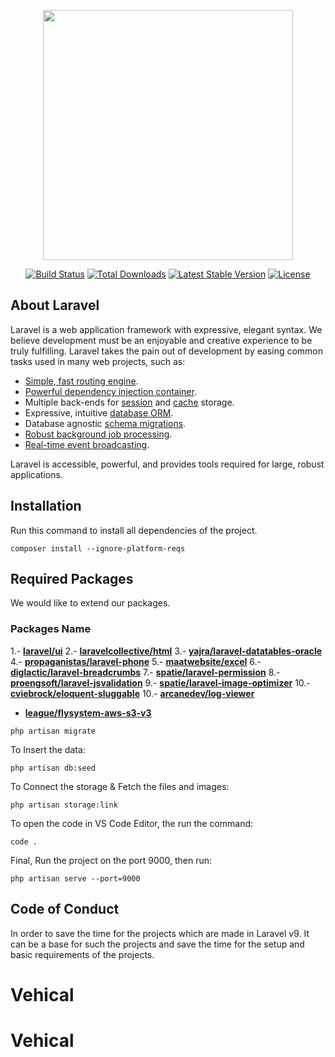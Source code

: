 <p align="center"><a href="https://laravel.com" target="_blank"><img src="https://raw.githubusercontent.com/laravel/art/master/logo-lockup/5%20SVG/2%20CMYK/1%20Full%20Color/laravel-logolockup-cmyk-red.svg" width="400"></a></p>

<p align="center">
<a href="https://travis-ci.org/laravel/framework"><img src="https://travis-ci.org/laravel/framework.svg" alt="Build Status"></a>
<a href="https://packagist.org/packages/laravel/framework"><img src="https://img.shields.io/packagist/dt/laravel/framework" alt="Total Downloads"></a>
<a href="https://packagist.org/packages/laravel/framework"><img src="https://img.shields.io/packagist/v/laravel/framework" alt="Latest Stable Version"></a>
<a href="https://packagist.org/packages/laravel/framework"><img src="https://img.shields.io/packagist/l/laravel/framework" alt="License"></a>
</p>

## About Laravel

Laravel is a web application framework with expressive, elegant syntax. We believe development must be an enjoyable and creative experience to be truly fulfilling. Laravel takes the pain out of development by easing common tasks used in many web projects, such as:

-   [Simple, fast routing engine](https://laravel.com/docs/routing).
-   [Powerful dependency injection container](https://laravel.com/docs/container).
-   Multiple back-ends for [session](https://laravel.com/docs/session) and [cache](https://laravel.com/docs/cache) storage.
-   Expressive, intuitive [database ORM](https://laravel.com/docs/eloquent).
-   Database agnostic [schema migrations](https://laravel.com/docs/migrations).
-   [Robust background job processing](https://laravel.com/docs/queues).
-   [Real-time event broadcasting](https://laravel.com/docs/broadcasting).

Laravel is accessible, powerful, and provides tools required for large, robust applications.

## Installation

Run this command to install all dependencies of the project.

```shell
composer install --ignore-platform-reqs
```

## Required Packages

We would like to extend our packages.

### Packages Name

1.- **[laravel/ui](https://github.com/laravel/ui)**
2.- **[laravelcollective/html](https://github.com/LaravelCollective/html)**
3.- **[yajra/laravel-datatables-oracle](https://github.com/yajra/laravel-datatables)**
4.- **[propaganistas/laravel-phone](https://github.com/Propaganistas/Laravel-Phone)**
5.- **[maatwebsite/excel](https://docs.laravel-excel.com/)**
6.- **[diglactic/laravel-breadcrumbs](https://github.com/diglactic/laravel-breadcrumbs)**
7.- **[spatie/laravel-permission](https://github.com/spatie/laravel-permission)**
8.- **[proengsoft/laravel-jsvalidation](https://github.com/proengsoft/laravel-jsvalidation)**
9.- **[spatie/laravel-image-optimizer](https://github.com/spatie/laravel-image-optimizer)**
10.- **[cviebrock/eloquent-sluggable](https://github.com/cviebrock/eloquent-sluggable)**
10.- **[arcanedev/log-viewer](https://github.com/cviebrock/eloquent-sluggable)**

<!-- composer require arcanedev/log-viewer:~9.0 --ignore-platform-reqs -->

-   **[league/flysystem-aws-s3-v3](https://github.com/thephpleague/flysystem-aws-s3-v3)**
<!-- - **[Tighten](https)** -->

```shell
php artisan migrate
```

To Insert the data:

```shell
php artisan db:seed
```

To Connect the storage & Fetch the files and images:

```shell
php artisan storage:link
```

To open the code in VS Code Editor, the run the command:

```shell
code .
```

Final, Run the project on the port 9000, then run:

```shell
php artisan serve --port=9000
```

<!-- ## Contributing
- **[Sudhanshu-Mittal](https://github.com/sam2904)**
Thank you for contributing to the Ludo Project! -->

## Code of Conduct

In order to save the time for the projects which are made in Laravel v9. It can be a base for such the projects and save the time for the setup and basic requirements of the projects.
# Vehical
# Vehical
